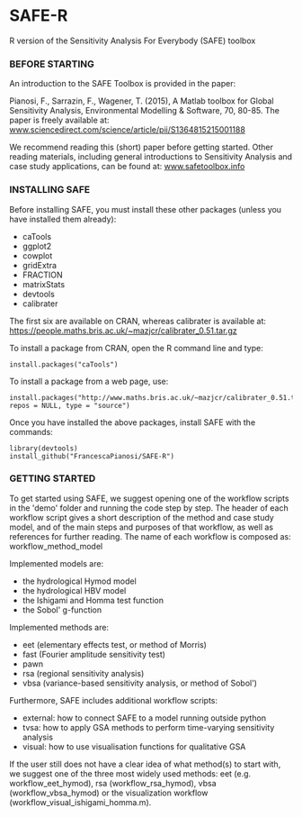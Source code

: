 # SAFE-R
R version of the Sensitivity Analysis For Everybody (SAFE) toolbox

### BEFORE STARTING

An introduction to the SAFE Toolbox is provided in the paper:

Pianosi, F., Sarrazin, F., Wagener, T. (2015), A Matlab toolbox for Global Sensitivity Analysis, Environmental Modelling & Software, 70, 80-85. The paper is freely available at: www.sciencedirect.com/science/article/pii/S1364815215001188

We recommend reading this (short) paper before getting started. Other reading materials, including general introductions to Sensitivity Analysis and case study applications, can be found at: www.safetoolbox.info

### INSTALLING SAFE

Before installing SAFE, you must install these other packages (unless you have installed them already):
- caTools
- ggplot2
- cowplot
- gridExtra
- FRACTION
- matrixStats
- devtools
- calibrater 

The first six are available on CRAN, whereas calibrater is available at: https://people.maths.bris.ac.uk/~mazjcr/calibrater_0.51.tar.gz

To install a package from CRAN, open the R command line and type:

    install.packages("caTools")

To install a package from a web page, use:

    install.packages("http://www.maths.bris.ac.uk/~mazjcr/calibrater_0.51.tar.gz", repos = NULL, type = "source")

Once you have installed the above packages, install SAFE with the commands:

    library(devtools)
    install_github("FrancescaPianosi/SAFE-R")
 
### GETTING STARTED

To get started using SAFE, we suggest opening one of the workflow scripts in the 'demo' folder and running the code step by step. The header of each workflow script gives a short description of the method and case study model, and of the main steps and purposes of that workflow, as well as references for further reading. The name of each workflow is composed as: workflow_method_model

Implemented models are:
- the hydrological Hymod model 
- the hydrological HBV model 
- the Ishigami and Homma test function 
- the Sobol' g-function 

Implemented methods are:
- eet (elementary effects test, or method of Morris)
- fast (Fourier amplitude sensitivity test)
- pawn
- rsa (regional sensitivity analysis)
- vbsa (variance-based sensitivity analysis, or method of Sobol')

Furthermore, SAFE includes additional workflow scripts:
- external: how to connect SAFE to a model running outside python
- tvsa: how to apply GSA methods to perform time-varying sensitivity analysis 
- visual: how to use visualisation functions for qualitative GSA

If the user still does not have a clear idea of what method(s) to start with, we suggest one of the three most widely used methods: eet (e.g. workflow_eet_hymod), rsa (workflow_rsa_hymod), vbsa (workflow_vbsa_hymod) or the visualization workflow (workflow_visual_ishigami_homma.m).

